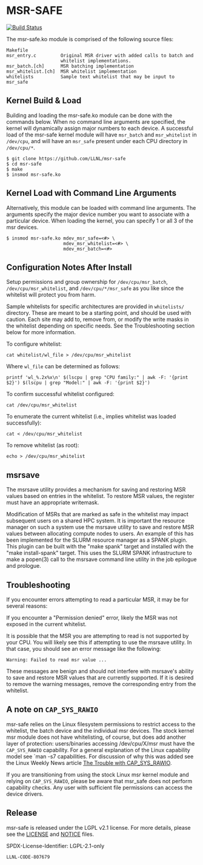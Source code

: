 MSR-SAFE
========

[![Build Status](https://travis-ci.com/LLNL/msr-safe.svg?branch=master)](https://travis-ci.com/LLNL/msr-safe)

The msr-safe.ko module is comprised of the following source files:

    Makefile
    msr_entry.c         Original MSR driver with added calls to batch and
                        whitelist implementations.
    msr_batch.[ch]      MSR batching implementation
    msr_whitelist.[ch]  MSR whitelist implementation
    whitelists          Sample text whitelist that may be input to msr_safe

Kernel Build & Load
-------------------

Building and loading the msr-safe.ko module can be done with the commands
below. When no command line arguments are specified, the kernel will
dynamically assign major numbers to each device. A successful load of the
msr-safe kernel module will have `msr_batch` and `msr_whitelist` in `/dev/cpu`,
and will have an `msr_safe` present under each CPU directory in `/dev/cpu/*`.

    $ git clone https://github.com/LLNL/msr-safe
    $ cd msr-safe
    $ make
    $ insmod msr-safe.ko

Kernel Load with Command Line Arguments
---------------------------------------

Alternatively, this module can be loaded with command line arguments. The
arguments specify the major device number you want to associate with a
particular device. When loading the kernel, you can specify 1 or all 3 of the
msr devices.

    $ insmod msr-safe.ko mdev_msr_safe=<#> \
                         mdev_msr_whitelist=<#> \
                         mdev_msr_batch=<#>

Configuration Notes After Install
---------------------------------

Setup permissions and group ownership for `/dev/cpu/msr_batch`,
`/dev/cpu/msr_whitelist`, and `/dev/cpu/*/msr_safe` as you like since the
whitelist will protect you from harm.

Sample whitelists for specific architectures are provided in `whitelists/`
directory. These are meant to be a starting point, and should be used with
caution. Each site may add to, remove from, or modify the write masks in the
whitelist depending on specific needs. See the Troubleshooting section below
for more information.

To configure whitelist:

    cat whitelist/wl_file > /dev/cpu/msr_whitelist

Where `wl_file` can be determined as follows:

    printf 'wl_%.2x%x\n' $(lscpu | grep "CPU family:" | awk -F: '{print $2}') $(lscpu | grep "Model:" | awk -F: '{print $2}')

To confirm successful whitelist configured:

    cat /dev/cpu/msr_whitelist

To enumerate the current whitelist (i.e., implies whitelist was loaded
successfully):

    cat < /dev/cpu/msr_whitelist

To remove whitelist (as root):

    echo > /dev/cpu/msr_whitelist

msrsave
-------

The msrsave utility provides a mechanism for saving and restoring MSR values
based on entries in the whitelist. To restore MSR values, the register must
have an appropriate writemask.

Modification of MSRs that are marked as safe in the whitelist may impact
subsequent users on a shared HPC system. It is important the resource manager
on such a system use the msrsave utility to save and restore MSR values between
allocating compute nodes to users. An example of this has been implemented for
the SLURM resource manager as a SPANK plugin. This plugin can be built with the
"make spank" target and installed with the "make install-spank" target. This
uses the SLURM SPANK infrastructure to make a popen(3) call to the msrsave
command line utility in the job epilogue and prologue.

Troubleshooting
---------------

If you encounter errors attempting to read a particular MSR, it may be for
several reasons:

If you encounter a "Permission denied" error, likely the MSR was not exposed
in the current whitelist.

It is possible that the MSR you are attempting to read is not supported by
your CPU. You will likely see this if attempting to use the msrsave utility.
In that case, you should see an error message like the following:

    Warning: Failed to read msr value ...

These messages are benign and should not interfere with msrsave's ability to
save and restore MSR values that are currently supported. If it is desired to
remove the warning messages, remove the corresponding entry from the whitelist.

A note on `CAP_SYS_RAWIO`
-------------------------

msr-safe relies on the Linux filesystem permissions to restrict access to the
whitelist, the batch device and the individual msr devices.  The stock kernel
msr module does not have whitelisting, of course, but does add another layer of
protection:  users/binaries accessing /dev/cpu/X/msr must have the 
`CAP_SYS_RAWIO` capability.  For a general explanation of the Linux capability 
model see `man -s7 capabilities.  For discussion of why this was added see 
the Linux Weekly News article [The Trouble with CAP_SYS_RAWIO](https://lwn.net/Articles/542327/).

If you are transitioning from using the stock Linux msr kernel module and 
relying on `CAP_SYS_RAWIO`, please be aware that msr_safe does not perform 
capability checks.  Any user with sufficient file permissions can access 
the device drivers.

Release
-------

msr-safe is released under the LGPL v2.1 license. For more details, please see the
[LICENSE](https://github.com/LLNL/msr-safe/blob/master/LICENSE) and
[NOTICE](https://github.com/LLNL/msr-safe/blob/master/NOTICE) files.

SPDX-License-Identifier: LGPL-2.1-only

`LLNL-CODE-807679`
